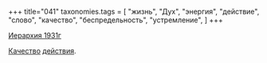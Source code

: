 +++
title="041"
taxonomies.tags = [
 "жизнь",
 "Дух",
 "энергия",
 "действие",
 "слово",
 "качество",
 "беспредельность",
 "устремление",
]
+++

[Иерархия 1931г](/agni/1931)

[Качество](/tags/качество) [действия](/tags/беспредельность).   

